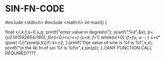 # SIN-FN-CODE
#include <stdio.h>
#include <math.h>
int main()
{

float x,i,k,f,s=0,u,p;
printf("enter value in degree\n");
scanf("%d",&x);
p=(x*3.141592654/180);
for(i=0;i<x;i++)
{u=k;
f=1;
while(u!=0)
{f=f*u;
u--;
}
s=s*(pow(-1,i)*pow(p,k))/f;
k+=2;
}
printf("thje value of sine is %f is %f",x,s);
printf("\n the lib fn of sin %f is %f\n",x,sin(p));
}
//ANY FUNCTION CALL REQUIRED????
